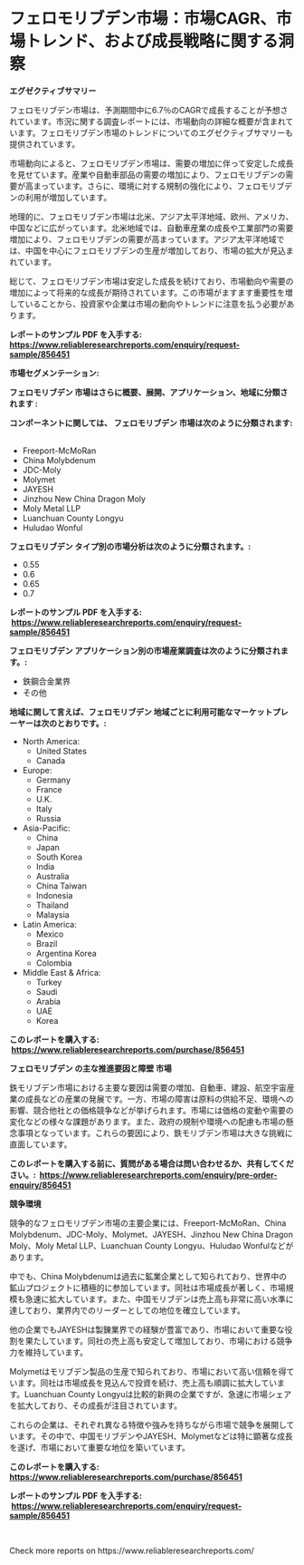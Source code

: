<p><h1>フェロモリブデン市場：市場CAGR、市場トレンド、および成長戦略に関する洞察</h1></p><p><strong>エグゼクティブサマリー</strong></p>
<p><p>フェロモリブデン市場は、予測期間中に6.7％のCAGRで成長することが予想されています。市況に関する調査レポートには、市場動向の詳細な概要が含まれています。フェロモリブデン市場のトレンドについてのエグゼクティブサマリーも提供されています。</p><p>市場動向によると、フェロモリブデン市場は、需要の増加に伴って安定した成長を見せています。産業や自動車部品の需要の増加により、フェロモリブデンの需要が高まっています。さらに、環境に対する規制の強化により、フェロモリブデンの利用が増加しています。</p><p>地理的に、フェロモリブデン市場は北米、アジア太平洋地域、欧州、アメリカ、中国などに広がっています。北米地域では、自動車産業の成長や工業部門の需要増加により、フェロモリブデンの需要が高まっています。アジア太平洋地域では、中国を中心にフェロモリブデンの生産が増加しており、市場の拡大が見込まれています。</p><p>総じて、フェロモリブデン市場は安定した成長を続けており、市場動向や需要の増加によって将来的な成長が期待されています。この市場がますます重要性を増していることから、投資家や企業は市場の動向やトレンドに注意を払う必要があります。</p></p>
<p><strong>レポートのサンプル PDF を入手する: <a href="https://www.reliableresearchreports.com/enquiry/request-sample/856451">https://www.reliableresearchreports.com/enquiry/request-sample/856451</a></strong></p>
<p><strong>市場セグメンテーション:</strong></p>
<p><strong> フェロモリブデン 市場はさらに概要、展開、アプリケーション、地域に分類されます :</strong></p>
<p><strong>コンポーネントに関しては、 フェロモリブデン 市場は次のように分類されます: &nbsp;</strong></p>
<p><ul><li>Freeport-McMoRan</li><li>China Molybdenum</li><li>JDC-Moly</li><li>Molymet</li><li>JAYESH</li><li>Jinzhou New China Dragon Moly</li><li>Moly Metal LLP</li><li>Luanchuan County Longyu</li><li>Huludao Wonful</li></ul></p>
<p><strong> フェロモリブデン タイプ別の市場分析は次のように分類されます。:</strong></p>
<p><ul><li>0.55</li><li>0.6</li><li>0.65</li><li>0.7</li></ul></p>
<p><strong>レポートのサンプル PDF を入手する: &nbsp;<a href="https://www.reliableresearchreports.com/enquiry/request-sample/856451">https://www.reliableresearchreports.com/enquiry/request-sample/856451</a></strong></p>
<p><strong> フェロモリブデン アプリケーション別の市場産業調査は次のように分類されます。:</strong></p>
<p><ul><li>鉄鋼合金業界</li><li>その他</li></ul></p>
<p><strong>地域に関して言えば、フェロモリブデン 地域ごとに利用可能なマーケットプレーヤーは次のとおりです。:</strong></p>
<p><ul>
    <li>
        North America:
        <ul>
            <li>United States</li>
            <li>Canada</li>
        </ul>
    </li>
    <li>
        Europe:
        <ul>
            <li>Germany</li>
            <li>France</li>
            <li>U.K.</li>
            <li>Italy</li>
            <li>Russia</li>
        </ul>
    </li>
    <li>
        Asia-Pacific:
        <ul>
            <li>China</li>
            <li>Japan</li>
            <li>South Korea</li>
            <li>India</li>
            <li>Australia</li>
            <li>China Taiwan</li>
            <li>Indonesia</li>
            <li>Thailand</li>
            <li>Malaysia</li>
        </ul>
    </li>
    <li>
        Latin America:
        <ul>
            <li>Mexico</li>
            <li>Brazil</li>
            <li>Argentina Korea</li>
            <li>Colombia</li>
        </ul>
    </li>
    <li>
        Middle East & Africa:
        <ul>
            <li>Turkey</li>
            <li>Saudi</li>
            <li>Arabia</li>
            <li>UAE</li>
            <li>Korea</li>
        </ul>
    </li>
    </ul></p>
<p><strong>このレポートを購入する: &nbsp;<a href="https://www.reliableresearchreports.com/purchase/856451">https://www.reliableresearchreports.com/purchase/856451</a></strong></p>
<p><strong>フェロモリブデン の主な推進要因と障壁 市場</strong></p>
<p><p>鉄モリブデン市場における主要な要因は需要の増加、自動車、建設、航空宇宙産業の成長などの産業の発展です。一方、市場の障害は原料の供給不足、環境への影響、競合他社との価格競争などが挙げられます。市場には価格の変動や需要の変化などの様々な課題があります。また、政府の規制や環境への配慮も市場の懸念事項となっています。これらの要因により、鉄モリブデン市場は大きな挑戦に直面しています。</p></p>
<p><strong>このレポートを購入する前に、質問がある場合は問い合わせるか、共有してください。:&nbsp; <a href="https://www.reliableresearchreports.com/enquiry/pre-order-enquiry/856451">https://www.reliableresearchreports.com/enquiry/pre-order-enquiry/856451</a></strong></p>
<p><strong>競争環境</strong></p>
<p><p>競争的なフェロモリブデン市場の主要企業には、Freeport-McMoRan、China Molybdenum、JDC-Moly、Molymet、JAYESH、Jinzhou New China Dragon Moly、Moly Metal LLP、Luanchuan County Longyu、Huludao Wonfulなどがあります。</p><p>中でも、China Molybdenumは過去に鉱業企業として知られており、世界中の鉱山プロジェクトに積極的に参加しています。同社は市場成長が著しく、市場規模も急速に拡大しています。また、中国モリブデンは売上高も非常に高い水準に達しており、業界内でのリーダーとしての地位を確立しています。</p><p>他の企業でもJAYESHは製錬業界での経験が豊富であり、市場において重要な役割を果たしています。同社の売上高も安定して増加しており、市場における競争力を維持しています。</p><p>Molymetはモリブデン製品の生産で知られており、市場において高い信頼を得ています。同社は市場成長を見込んで投資を続け、売上高も順調に拡大しています。Luanchuan County Longyuは比較的新興の企業ですが、急速に市場シェアを拡大しており、その成長が注目されています。</p><p>これらの企業は、それぞれ異なる特徴や強みを持ちながら市場で競争を展開しています。その中で、中国モリブデンやJAYESH、Molymetなどは特に顕著な成長を遂げ、市場において重要な地位を築いています。</p></p>
<p><strong>このレポートを購入する: &nbsp; <a href="https://www.reliableresearchreports.com/purchase/856451">https://www.reliableresearchreports.com/purchase/856451</a></strong></p>
<p><strong>レポートのサンプル PDF を入手する: &nbsp;<a href="https://www.reliableresearchreports.com/enquiry/request-sample/856451">https://www.reliableresearchreports.com/enquiry/request-sample/856451</a></strong><strong></strong></p>
<p>&nbsp;</p>
<p>Check more reports on https://www.reliableresearchreports.com/</p>